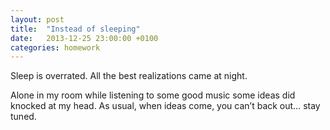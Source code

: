 ```yaml
---
layout: post
title:  "Instead of sleeping"
date:   2013-12-25 23:00:00 +0100
categories: homework
---
```


Sleep is overrated. All the best realizations came at night.

Alone in my room while listening to some good music some ideas did knocked
at my head. As usual, when ideas come, you can’t back out… stay tuned.

